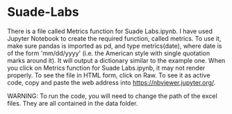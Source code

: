 # Suade-Labs
There is a file called Metrics function for Suade Labs.ipynb. I have used Jupyter Notebook to create the required function, called metrics. To use it, make sure pandas is imported as pd, and type metrics(date), where date is of the form 'mm/dd/yyyy' (i.e. the American style with single quotation marks around it). It will output a dictionary similar to the example one.
When you click on Metrics function for Suade Labs.ipynb, it may not render properly. To see the file in HTML form, click on Raw. To see it as active code, copy and paste the web address into https://nbviewer.jupyter.org/.

WARNING: To run the code, you will need to change the path of the excel files. They are all contained in the data folder.
